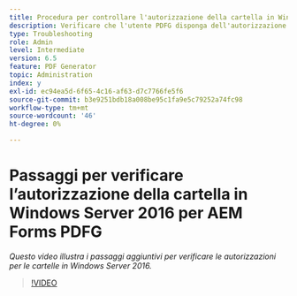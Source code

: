 ```yaml
---
title: Procedura per controllare l'autorizzazione della cartella in Windows Server2016
description: Verificare che l'utente PDFG disponga dell'autorizzazione per la cartella richiesta in Windows Server 2016
type: Troubleshooting
role: Admin
level: Intermediate
version: 6.5
feature: PDF Generator
topic: Administration
index: y
exl-id: ec94ea5d-6f65-4c16-af63-d7c7766fe5f6
source-git-commit: b3e9251bdb18a008be95c1fa9e5c79252a74fc98
workflow-type: tm+mt
source-wordcount: '46'
ht-degree: 0%

---
```


# Passaggi per verificare l’autorizzazione della cartella in Windows Server 2016 per AEM Forms PDFG

*Questo video illustra i passaggi aggiuntivi per verificare le autorizzazioni per le cartelle in Windows Server 2016.*

>[!VIDEO](https://video.tv.adobe.com/v/335519?quality=12&learn=on)
